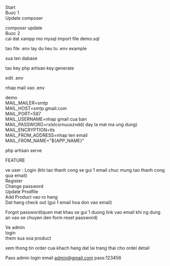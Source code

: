 Start  </br>
Buoc 1 </br>
Update composer  </br>

composer update </br>
Buoc 2 </br>
cai dat xampp mo mysql import  file demo.sql </br>



tao file .env  lay du lieu tu .env example

sua ten dabase 

tao key 
php artisan key:generate
 

edit .env </br>

nhap mail vao .env

demo </br>
MAIL_MAILER=smtp  </br>
MAIL_HOST=smtp.gmail.com </br>
 MAIL_PORT=587 </br>
MAIL_USERNAME=nhap gmail cua ban </br>
MAIL_PASSWORD=rxlstcsrnuuszvdd( day la mat ma ung dung) </br>
MAIL_ENCRYPTION=tls  </br>
MAIL_FROM_ADDRESS=nhap ten email </br>
MAIL_FROM_NAME="${APP_NAME}" </br>




php artisan serve



FEATURE

ve user :
Login (khi tao thanh cong se gui 1 email chuc mung tao thanh cong qua email) </br>
Register  </br>
Change password   </br>
Update Prodfile     </br>
Add Product vao ro hang </br> 
Dat hang check out (gui 1 email hoa don vao email)   </br>

Forgot password(quen mat khau se gui 1 duong link vao email khi ng dung an vao se chuyen den form reset password)  </br>


Ve admin  
login  </br>
them sua xoa product    </br> 
 
xem thong tin order cua khach hang dat lai trang thai cho ordel detail  </br>


Pass admin login 
email admin@gmail.com
pass:123456





